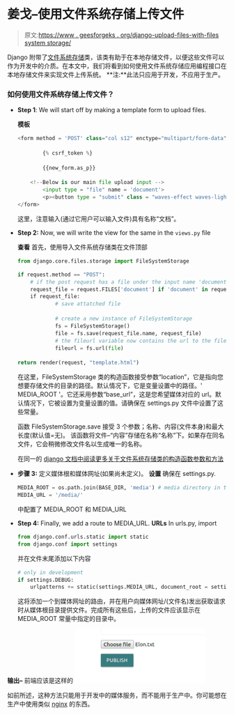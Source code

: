 # 姜戈–使用文件系统存储上传文件

> 原文:[https://www . geesforgeks . org/django-upload-files-with-files system storage/](https://www.geeksforgeeks.org/django-upload-files-with-filesystemstorage/)

Django 附带了[文件系统存储](https://docs.djangoproject.com/en/2.2/ref/files/storage/#django.core.files.storage.FileSystemStorage)类，该类有助于在本地存储文件，以便这些文件可以作为开发中的介质。在本文中，我们将看到如何使用文件系统存储应用编程接口在本地存储文件来实现文件上传系统。
**注:**此法只应用于开发，不应用于生产。

### 如何使用文件系统存储上传文件？

*   **Step 1**: We will start off by making a template form to upload files.

    **模板**

    ```py
    <form method = 'POST' class="col s12" enctype="multipart/form-data">

            {% csrf_token %}

            {{new_form.as_p}}

        <!--Below is our main file upload input -->
            <input type = "file" name = 'document'>
            <p><button type = "submit" class = "waves-effect waves-light btn" style = "background-color: teal">Publish</button></p>
    </form>
    ```

    这里，注意输入(通过它用户可以输入文件)具有名称“文档”。

*   **Step 2:** Now, we will write the view for the same in the `views.py` file

    **查看**
    首先，使用导入文件系统存储类在文件顶部

    ```py
    from django.core.files.storage import FileSystemStorage
    ```

    ```py
    if request.method == "POST":
        # if the post request has a file under the input name 'document', then save the file.
        request_file = request.FILES['document'] if 'document' in request.FILES else None
        if request_file:
                # save attatched file

                # create a new instance of FileSystemStorage
                fs = FileSystemStorage()
                file = fs.save(request_file.name, request_file)
                # the fileurl variable now contains the url to the file. This can be used to serve the file when needed.
                fileurl = fs.url(file)

    return render(request, "template.html")
    ```

    在这里，FileSystemStorage 类的构造函数接受参数“location”，它是指向您想要存储文件的目录的路径。默认情况下，它是变量设置中的路径。' MEDIA_ROOT '。它还采用参数“base_url”，这是您希望媒体对应的 url。默认情况下，它被设置为变量设置的值。请确保在 settings.py 文件中设置了这些常量。

    函数 FileSystemStorage.save 接受 3 个参数；名称、内容(文件本身)和最大长度(默认值=无)。
    该函数将文件–“内容”存储在名称“名称”下。如果存在同名文件，它会稍微修改文件名以生成唯一的名称。

    在同一的 [django 文档中阅读更多关于文件系统存储类的构造函数参数和方法](https://docs.djangoproject.com/en/2.2/ref/files/storage/#django.core.files.storage.FileSystemStorage)

*   **步骤 3:** 定义媒体根和媒体网址(如果尚未定义)。
    **设置**
    确保在 settings.py.

    ```py
    MEDIA_ROOT = os.path.join(BASE_DIR, 'media') # media directory in the root directory
    MEDIA_URL = '/media/'
    ```

    中配置了 MEDIA_ROOT 和 MEDIA_URL
*   **Step 4:** Finally, we add a route to MEDIA_URL.
    **URLs**
    In urls.py, import

    ```py
    from django.conf.urls.static import static
    from django.conf import settings
    ```

    并在文件末尾添加以下内容

    ```py
    # only in development
    if settings.DEBUG:
        urlpatterns += static(settings.MEDIA_URL, document_root = settings.MEDIA_ROOT)
    ```

    这将添加一个到媒体网址的路由，并在用户向媒体网址/(文件名)发出获取请求时从媒体根目录提供文件。完成所有这些后，上传的文件应该显示在 MEDIA_ROOT 常量中指定的目录中。

**输出–**
前端应该是这样的
![](img/57703a67d5cf0204f592ccdcd9f48dcb.png)

如前所述，这种方法只能用于开发中的媒体服务，而不能用于生产中。你可能想在生产中使用类似 [nginx](https://www.nginx.com/) 的东西。
